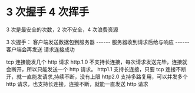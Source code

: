 # 3 次握手 4 次挥手

3 次是最安全的次数，2 次不安全，4 次浪费资源

3 次握手：
客户端发送数据包到服务器 ------ 服务器收到请求后给与响应 ------ 客户端会再发送 请求连接成功

tcp 连接能发几个 http 请求
http.1.0 不支持长连接，每次请求发送完毕，连接就会断开，所以只能发送一个 http 请求。
http1.1 支持长连接，只要 tcp 连接不断开，就一直能发请求,持续不断，没有上限
http2.0 支持多路复用，可以并发多个 http 请求，也支持长连接，连接不断，就能一直发送 http 请求
